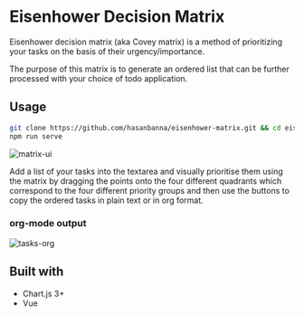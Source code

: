 # Eisenhower Decision Matrix

Eisenhower decision matrix (aka Covey matrix) is a method of prioritizing your tasks on the basis of their urgency/importance.

The purpose of this matrix is to generate an ordered list that can be further processed with your choice of todo application.

## Usage

```bash
git clone https://github.com/hasanbanna/eisenhower-matrix.git && cd eisenhower-matrix
npm run serve
```

![matrix-ui](https://user-images.githubusercontent.com/5116462/125142246-31ba8b00-e10f-11eb-8d38-9348790cf5d2.PNG)

Add a list of your tasks into the textarea and visually prioritise them using the matrix by dragging the points onto the four different quadrants which correspond to the four different priority groups and then use the buttons to copy the ordered tasks in plain text or in org format.

### org-mode output

![tasks-org](https://user-images.githubusercontent.com/5116462/125142272-4139d400-e10f-11eb-94e1-fa72b2328c55.PNG)

## Built with

* Chart.js 3+
* Vue
